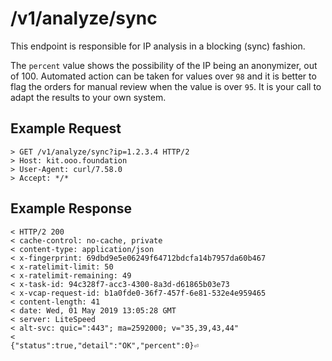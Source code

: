 # /v1/analyze/sync
This endpoint is responsible for IP analysis in a blocking (sync) fashion.

The `percent` value shows the possibility of the IP being an anonymizer, out of 100. Automated action can be taken for values over `98` and it is better to flag the orders for manual review when the value is over `95`. It is your call to adapt the results to your own system.

## Example Request
```
> GET /v1/analyze/sync?ip=1.2.3.4 HTTP/2
> Host: kit.ooo.foundation
> User-Agent: curl/7.58.0
> Accept: */*
```

## Example Response
```
< HTTP/2 200 
< cache-control: no-cache, private
< content-type: application/json
< x-fingerprint: 69dbd9e5e06249f64712bdcfa14b7957da60b467
< x-ratelimit-limit: 50
< x-ratelimit-remaining: 49
< x-task-id: 94c328f7-acc3-4300-8a3d-d61865b03e73
< x-vcap-request-id: b1a0fde0-36f7-457f-6e81-532e4e959465
< content-length: 41
< date: Wed, 01 May 2019 13:05:28 GMT
< server: LiteSpeed
< alt-svc: quic=":443"; ma=2592000; v="35,39,43,44"
< 
{"status":true,"detail":"OK","percent":0}⏎
```
